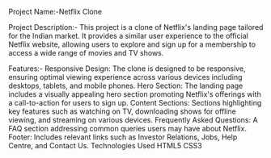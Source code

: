 Project Name:-Netflix Clone

Project Description:-
This project is a clone of Netflix's landing page tailored for the Indian market. It provides a similar user experience to the official Netflix website, allowing users to explore and sign up for a membership to access a wide range of movies and TV shows.

Features:-
Responsive Design: The clone is designed to be responsive, ensuring optimal viewing experience across various devices including desktops, tablets, and mobile phones.
Hero Section: The landing page includes a visually appealing hero section promoting Netflix's offerings with a call-to-action for users to sign up.
Content Sections: Sections highlighting key features such as watching on TV, downloading shows for offline viewing, and streaming on various devices.
Frequently Asked Questions: A FAQ section addressing common queries users may have about Netflix.
Footer: Includes relevant links such as Investor Relations, Jobs, Help Centre, and Contact Us.
Technologies Used
HTML5
CSS3